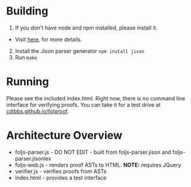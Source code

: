 # Building
1. If you don't have node and npm installed, please install it.
 * Visit [here](https://github.com/joyent/node/wiki/Installing-Node.js-via-package-manager), for more details.
2. Install the Jison parser generator `npm install jison`
3. Run `make`

# Running
Please see the included index.html. Right now, there is no command line interface for verifying proofs.
You can take it for a test drive at [cdibbs.github.io/folproof](cdibbs.github.io/folproof).

# Architecture Overview
* foljs-parser.js - DO NOT EDIT - built from foljs-parser.jison and foljs-parser.jisonlex
* foljs-web.js - renders proof ASTs to HTML. **NOTE:** requires JQuery
* verifier.js - verifies proofs from ASTs
* index.html - provides a test interface

